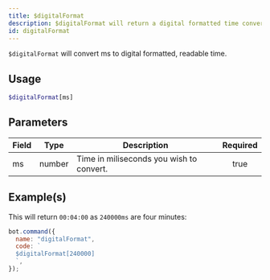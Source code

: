 ```yaml
---
title: $digitalFormat
description: $digitalFormat will return a digital formatted time converted from ms.
id: digitalFormat
---
```


`$digitalFormat` will convert ms to digital formatted, readable time.

## Usage

```php
$digitalFormat[ms]
```

## Parameters

| Field | Type   | Description                              | Required |
| ----- | ------ | ---------------------------------------- | :------: |
| ms    | number | Time in miliseconds you wish to convert. |   true   |

## Example(s)

This will return `00:04:00` as `240000ms` are four minutes:

```javascript
bot.command({
  name: "digitalFormat",
  code: `
  $digitalFormat[240000]
  `,
});
```
